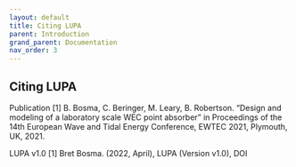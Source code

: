 ```yaml
---
layout: default
title: Citing LUPA
parent: Introduction
grand_parent: Documentation
nav_order: 3
---
```

## Citing LUPA
Publication
[1] B. Bosma, C. Beringer, M. Leary, B. Robertson. “Design and modeling of a laboratory scale WEC point absorber” in Proceedings of the 14th European Wave and Tidal Energy Conference, EWTEC 2021, Plymouth, UK, 2021.

LUPA v1.0
[1] Bret Bosma. (2022, April), LUPA (Version v1.0), DOI

